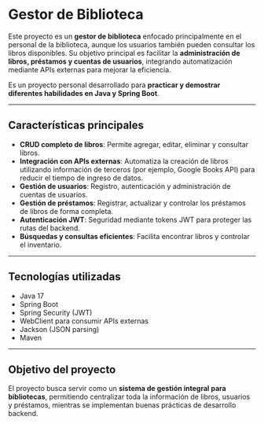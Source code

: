 # Gestor de Biblioteca

Este proyecto es un **gestor de biblioteca** enfocado principalmente en el personal de la biblioteca, aunque los usuarios también pueden consultar los libros disponibles. Su objetivo principal es facilitar la **administración de libros, préstamos y cuentas de usuarios**, integrando automatización mediante APIs externas para mejorar la eficiencia.

Es un proyecto personal desarrollado para **practicar y demostrar diferentes habilidades en Java y Spring Boot**.

---

## Características principales

- **CRUD completo de libros**: Permite agregar, editar, eliminar y consultar libros.
- **Integración con APIs externas**: Automatiza la creación de libros utilizando información de terceros (por ejemplo, Google Books API) para reducir el tiempo de ingreso de datos.
- **Gestión de usuarios**: Registro, autenticación y administración de cuentas de usuarios.
- **Gestión de préstamos**: Registrar, actualizar y controlar los préstamos de libros de forma completa.
- **Autenticación JWT**: Seguridad mediante tokens JWT para proteger las rutas del backend.
- **Búsquedas y consultas eficientes**: Facilita encontrar libros y controlar el inventario.

---

## Tecnologías utilizadas

- Java 17
- Spring Boot
- Spring Security (JWT)
- WebClient para consumir APIs externas
- Jackson (JSON parsing)
- Maven

---

## Objetivo del proyecto

El proyecto busca servir como un **sistema de gestión integral para bibliotecas**, permitiendo centralizar toda la información de libros, usuarios y préstamos, mientras se implementan buenas prácticas de desarrollo backend.

